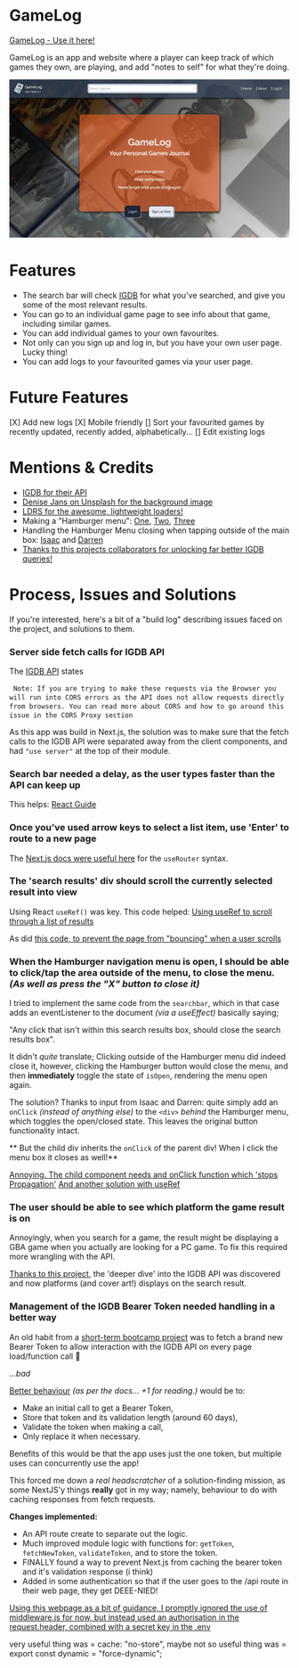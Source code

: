 # GameLog

[GameLog - Use it here!](https://gamelog-diary.vercel.app/)

GameLog is an app and website where a player can keep track of which games they own, are playing, and add "notes to self" for what they're doing.

![Screenshot of home page](./public/GameLog-home-page.jpg)

# Features

- The search bar will check [IGDB](https://www.igdb.com/) for what you've searched, and give you some of the most relevant results.
- You can go to an individual game page to see info about that game, including similar games.
- You can add individual games to your own favourites.
- Not only can you sign up and log in, but you have your own user page. Lucky thing!
- You can add logs to your favourited games via your user page.

# Future Features

[X] Add new logs
[X] Mobile friendly
[] Sort your favourited games by recently updated, recently added, alphabetically...
[] Edit existing logs

# Mentions & Credits

- [IGDB for their API](https://www.igdb.com/)
- [Denise Jans on Unsplash for the background image](https://unsplash.com/photos/black-sony-dslr-camera-on-white-surface-uIemlFWQSC4?utm_content=creditShareLink&utm_medium=referral&utm_source=unsplash)
- [LDRS for the awesome, lightweight loaders!](https://uiball.com/ldrs/)
- Making a "Hamburger menu": [One](https://medium.com/@a.pirus/how-to-create-a-responsive-navigation-bar-in-next-js-13-e5540789a017), [Two](https://stackoverflow.com/questions/73619917/how-to-implement-responsive-mobile-nav-menu-with-next-js), [Three](https://jacobhocker.medium.com/creating-an-animated-hamburger-menu-in-nextjs-tailwind-css-9e332d428811)
- Handling the Hamburger Menu closing when tapping outside of the main box: [Isaac](https://github.com/isaacgomu) and [Darren](https://github.com/djsisson)
- [Thanks to this projects collaborators for unlocking far better IGDB queries!](https://github.com/akuyra1/week12-assignment/tree/main)

# Process, Issues and Solutions

If you're interested, here's a bit of a "build log" describing issues faced on the project, and solutions to them.

### Server side fetch calls for IGDB API

The [IGDB API](https://api-docs.igdb.com/?javascript#requests) states

```
 Note: If you are trying to make these requests via the Browser you will run into CORS errors as the API does not allow requests directly from browsers. You can read more about CORS and how to go around this issue in the CORS Proxy section
```

As this app was build in Next.js, the solution was to make sure that the fetch calls to the IGDB API were separated away from the client components, and had `"use server"` at the top of their module.

### Search bar needed a delay, as the user types faster than the API can keep up

This helps: [React Guide](https://erikmartinjordan.com/start-search-user-not-typing)

### Once you've used arrow keys to select a list item, use 'Enter' to route to a new page

The [Next.js docs were useful here](https://nextjs.org/docs/app/api-reference/functions/use-router) for the `useRouter` syntax.

### The 'search results' div should scroll the currently selected result into view

Using React `useRef()` was key. This code helped: [Using useRef to scroll through a list of results](https://codesandbox.io/p/sandbox/react-autocomplete-forked-0o1hll?file=%2Fsrc%2Fcomponents%2FAutocomplete.js%3A60%2C15-62%2C25)

As did [this code, to prevent the page from "bouncing" when a user scrolls](https://stackoverflow.com/questions/11039885/scrollintoview-causing-the-whole-page-to-move)

### When the Hamburger navigation menu is open, I should be able to click/tap the area outside of the menu, to close the menu. _(As well as press the "X" button to close it)_

I tried to implement the same code from the `searchbar`, which in that case adds an eventListener to the document _(via a useEffect)_ basically saying;

"Any click that isn't within this search results box, should close the search results box".

It didn't _quite_ translate; Clicking outside of the Hamburger menu did indeed close it, however, clicking the Hamburger button would close the menu, and then **immediately** toggle the state of `isOpen`, rendering the menu open again.

The solution?
Thanks to input from Isaac and Darren: quite simply add an `onClick` _(instead of anything else)_ to the `<div>` _behind_ the Hamburger menu, which toggles the open/closed state. This leaves the original button functionality intact.

** But the child div inherits the `onClick` of the parent div! When I click the menu box it closes as well!**

[Annoying. The child component needs and onClick function which 'stops Propagation'](https://dev.to/kunal/how-to-stop-child-elements-from-inheriting-parent-element-s-onclick-in-react-583h)
[And another solution with useRef](https://stackoverflow.com/questions/60811792/react-how-to-ignore-onclick-for-child-element/75562746#75562746)

### The user should be able to see which platform the game result is on

Annoyingly, when you search for a game, the result might be displaying a GBA game when you actually are looking for a PC game. To fix this required more wrangling with the API.

[Thanks to this project](https://github.com/akuyra1/week12-assignment/tree/main), the 'deeper dive' into the IGDB API was discovered and now platforms (and cover art!) displays on the search result.

### Management of the IGDB Bearer Token needed handling in a better way

An old habit from a [short-term bootcamp project](https://github.com/preciousdafitohwo/Week-5-Group-Project?tab=readme-ov-file) was to fetch a brand new Bearer Token to allow interaction with the IGDB API on every page load/function call 👀

_...bad_

[Better behaviour](https://dev.twitch.tv/docs/authentication/) _(as per the docs... +1 for reading.)_ would be to:

- Make an initial call to get a Bearer Token,
- Store that token and its validation length (around 60 days),
- Validate the token when making a call,
- Only replace it when necessary.

Benefits of this would be that the app uses just the one token, but multiple uses can concurrently use the app!

This forced me down a _real headscratcher_ of a solution-finding mission, as some NextJS'y things **really** got in my way; namely, behaviour to do with caching responses from fetch requests.

**Changes implemented:**

- An API route create to separate out the logic.
- Much improved module logic with functions for: `getToken`, `fetchNewToken`, `validateToken`, and to store the token.
- FINALLY found a way to prevent Next.js from caching the bearer token and it's validation response (i think)
- Added in some authentication so that if the user goes to the /api route in their web page, they get DEEE-NIED!

[Using this webpage as a bit of guidance, I promptly ignored the use of middleware.js for now, but instead used an authorisation in the request.header, combined with a secret key in the .env](https://blog.tericcabrel.com/protect-your-api-routes-in-next-js-with-middleware/)

very useful thing was = cache: "no-store",
maybe not so useful thing was = export const dynamic = "force-dynamic";
